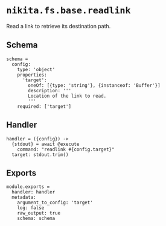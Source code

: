 
# `nikita.fs.base.readlink`

Read a link to retrieve its destination path.

## Schema

    schema =
      config:
        type: 'object'
        properties:
          'target':
            oneOf: [{type: 'string'}, {instanceof: 'Buffer'}]
            description: '''
            Location of the link to read.
            '''
        required: ['target']

## Handler

    handler = ({config}) ->
      {stdout} = await @execute
        command: "readlink #{config.target}"
      target: stdout.trim()

## Exports

    module.exports =
      handler: handler
      metadata:
        argument_to_config: 'target'
        log: false
        raw_output: true
        schema: schema
